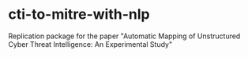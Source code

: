 # cti-to-mitre-with-nlp
Replication package for the paper "Automatic Mapping of Unstructured Cyber Threat Intelligence: An Experimental Study"
